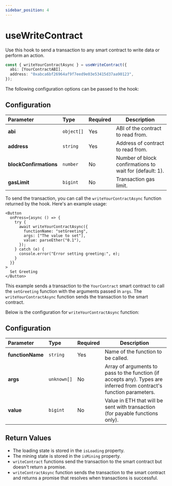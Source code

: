```yaml
---
sidebar_position: 4
---
```


# useWriteContract

Use this hook to send a transaction to any smart contract to write data or perform an action.

```ts
const { writeYourContractAsync } = useWriteContract({
  abi: [YourContractABI],
  address: "0xabca6bf26964af9f7eed9e03e53415d37aa90123",
});
```

The following configuration options can be passed to the hook:

## Configuration

| Parameter              | Type       | Required | Description                                             |
| :--------------------- | :--------- | :------- | ------------------------------------------------------- |
| **abi**                | `object[]` | Yes      | ABI of the contract to read from.                       |
| **address**            | `string`   | Yes      | Address of contract to read from.                       |
| **blockConfirmations** | `number`   | No       | Number of block confirmations to wait for (default: 1). |
| **gasLimit**           | `bigint`   | No       | Transaction gas limit.                                  |

To send the transaction, you can call the `writeYourContractAsync` function returned by the hook. Here's an example usage:

```tsx
<Button
  onPress={async () => {
    try {
      await writeYourContractAsync({
        functionName: "setGreeting",
        args: ["The value to set"],
        value: parseEther("0.1"),
      });
    } catch (e) {
      console.error("Error setting greeting:", e);
    }
  }}
>
  Set Greeting
</Button>
```

This example sends a transaction to the `YourContract` smart contract to call the `setGreeting` function with the arguments passed in `args`. The `writeYourContractAsync` function sends the transaction to the smart contract.

Below is the configuration for `writeYourContractAsync` function:

## Configuration

| Parameter        | Type        | Required | Description                                                                                                          |
| :--------------- | :---------- | :------- | -------------------------------------------------------------------------------------------------------------------- |
| **functionName** | `string`    | Yes      | Name of the function to be called.                                                                                   |
| **args**         | `unknown[]` | No       | Array of arguments to pass to the function (if accepts any). Types are inferred from contract's function parameters. |
| **value**        | `bigint`    | No       | Value in ETH that will be sent with transaction (for payable functions only).                                        |

## Return Values

- The loading state is stored in the `isLoading` property.
- The mining state is stored in the `isMining` property.
- `writeContract` functions send the transaction to the smart contract but doesn't return a promise.
- `writeContractAsync` function sends the transaction to the smart contract and returns a promise that resolves when transactions is successful.
